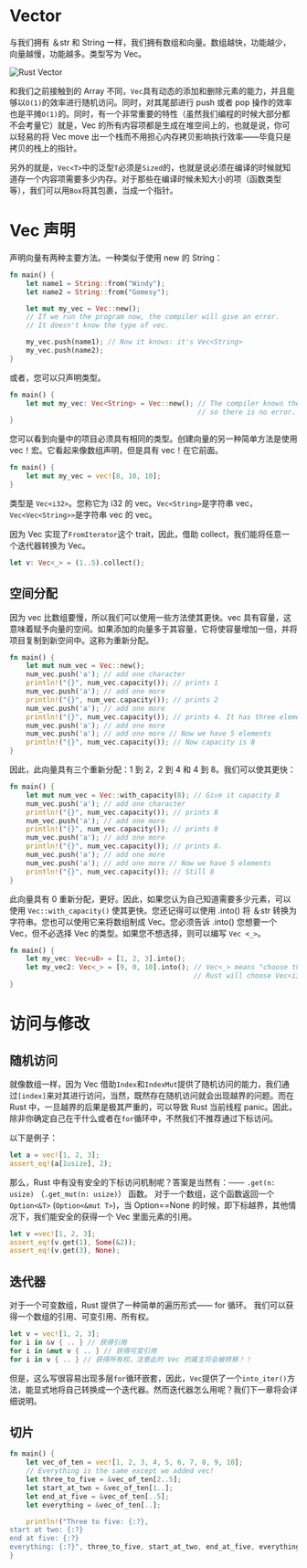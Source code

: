 # Vector

与我们拥有 ＆str 和 String 一样，我们拥有数组和向量。数组越快，功能越少，向量越慢，功能越多。类型写为 Vec。

![Rust Vector](https://s1.ax1x.com/2020/08/02/aYugeI.png)

和我们之前接触到的 Array 不同，`Vec`具有动态的添加和删除元素的能力，并且能够以`O(1)`的效率进行随机访问。同时，对其尾部进行 push 或者 pop 操作的效率也是平摊`O(1)`的。同时，有一个非常重要的特性（虽然我们编程的时候大部分都不会考量它）就是，Vec 的所有内容项都是生成在堆空间上的，也就是说，你可以轻易的将 Vec move 出一个栈而不用担心内存拷贝影响执行效率——毕竟只是拷贝的栈上的指针。

另外的就是，`Vec<T>`中的泛型`T`必须是`Sized`的，也就是说必须在编译的时候就知道存一个内容项需要多少内存。对于那些在编译时候未知大小的项（函数类型等），我们可以用`Box`将其包裹，当成一个指针。

# Vec 声明

声明向量有两种主要方法。一种类似于使用 new 的 String：

```rs
fn main() {
    let name1 = String::from("Windy");
    let name2 = String::from("Gomesy");

    let mut my_vec = Vec::new();
    // If we run the program now, the compiler will give an error.
    // It doesn't know the type of vec.

    my_vec.push(name1); // Now it knows: it's Vec<String>
    my_vec.push(name2);
}

```

或者，您可以只声明类型。

```rs
fn main() {
    let mut my_vec: Vec<String> = Vec::new(); // The compiler knows the type
                                              // so there is no error.
}
```

您可以看到向量中的项目必须具有相同的类型。创建向量的另一种简单方法是使用 vec！宏。它看起来像数组声明，但是具有 vec！在它前面。

```rs
fn main() {
    let mut my_vec = vec![8, 10, 10];
}
```

类型是 `Vec<i32>`。您称它为 i32 的 vec。`Vec<String>`是字符串 vec，`Vec<Vec<String>>`是字符串 vec 的 vec。

因为 Vec 实现了`FromIterator`这个 trait，因此，借助 collect，我们能将任意一个迭代器转换为 Vec。

```rust
let v: Vec<_> = (1..5).collect();
```

## 空间分配

因为 vec 比数组要慢，所以我们可以使用一些方法使其更快。vec 具有容量，这意味着赋予向量的空间。如果添加的向量多于其容量，它将使容量增加一倍，并将项目复制到新空间中。这称为重新分配。

```rs
fn main() {
    let mut num_vec = Vec::new();
    num_vec.push('a'); // add one character
    println!("{}", num_vec.capacity()); // prints 1
    num_vec.push('a'); // add one more
    println!("{}", num_vec.capacity()); // prints 2
    num_vec.push('a'); // add one more
    println!("{}", num_vec.capacity()); // prints 4. It has three elements, but capacity is 4
    num_vec.push('a'); // add one more
    num_vec.push('a'); // add one more // Now we have 5 elements
    println!("{}", num_vec.capacity()); // Now capacity is 8
}
```

因此，此向量具有三个重新分配：1 到 2，2 到 4 和 4 到 8。我们可以使其更快：

```rs
fn main() {
    let mut num_vec = Vec::with_capacity(8); // Give it capacity 8
    num_vec.push('a'); // add one character
    println!("{}", num_vec.capacity()); // prints 8
    num_vec.push('a'); // add one more
    println!("{}", num_vec.capacity()); // prints 8
    num_vec.push('a'); // add one more
    println!("{}", num_vec.capacity()); // prints 8.
    num_vec.push('a'); // add one more
    num_vec.push('a'); // add one more // Now we have 5 elements
    println!("{}", num_vec.capacity()); // Still 8
}
```

此向量具有 0 重新分配，更好。因此，如果您认为自己知道需要多少元素，可以使用 `Vec::with_capacity()` 使其更快。您还记得可以使用 .into() 将 ＆str 转换为字符串。您也可以使用它来将数组制成 Vec。您必须告诉 .into() 您想要一个 Vec，但不必选择 Vec 的类型。如果您不想选择，则可以编写 `Vec <_>`。

```rs
fn main() {
    let my_vec: Vec<u8> = [1, 2, 3].into();
    let my_vec2: Vec<_> = [9, 0, 10].into(); // Vec<_> means "choose the Vec type for me"
                                             // Rust will choose Vec<i32>
}
```

# 访问与修改

## 随机访问

就像数组一样，因为 Vec 借助`Index`和`IndexMut`提供了随机访问的能力，我们通过`[index]`来对其进行访问，当然，既然存在随机访问就会出现越界的问题。而在 Rust 中，一旦越界的后果是极其严重的，可以导致 Rust 当前线程 panic。因此，除非你确定自己在干什么或者在`for`循环中，不然我们不推荐通过下标访问。

以下是例子：

```rust
let a = vec![1, 2, 3];
assert_eq!(a[1usize], 2);
```

那么，Rust 中有没有安全的下标访问机制呢？答案是当然有：—— `.get(n: usize)` （`.get_mut(n: usize)`） 函数。
对于一个数组，这个函数返回一个`Option<&T>` (`Option<&mut T>`)，当 Option==None 的时候，即下标越界，其他情况下，我们能安全的获得一个 Vec 里面元素的引用。

```rust
let v =vec![1, 2, 3];
assert_eq!(v.get(1), Some(&2));
assert_eq!(v.get(3), None);
```

## 迭代器

对于一个可变数组，Rust 提供了一种简单的遍历形式—— for 循环。
我们可以获得一个数组的引用、可变引用、所有权。

```rust
let v = vec![1, 2, 3];
for i in &v { .. } // 获得引用
for i in &mut v { .. } // 获得可变引用
for i in v { .. } // 获得所有权，注意此时 Vec 的属主将会被转移！！
```

但是，这么写很容易出现多层`for`循环嵌套，因此，`Vec`提供了一个`into_iter()`方法，能显式地将自己转换成一个迭代器。然而迭代器怎么用呢？我们下一章将会详细说明。

## 切片

```rs
fn main() {
    let vec_of_ten = vec![1, 2, 3, 4, 5, 6, 7, 8, 9, 10];
    // Everything is the same except we added vec!
    let three_to_five = &vec_of_ten[2..5];
    let start_at_two = &vec_of_ten[1..];
    let end_at_five = &vec_of_ten[..5];
    let everything = &vec_of_ten[..];

    println!("Three to five: {:?},
start at two: {:?}
end at five: {:?}
everything: {:?}", three_to_five, start_at_two, end_at_five, everything);
}
```
